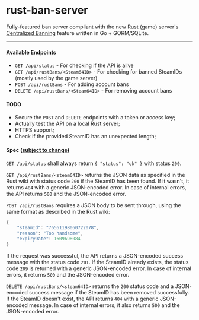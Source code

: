 # rust-ban-server
Fully-featured ban server compliant with the new Rust (game) server's [Centralized Banning](https://wiki.facepunch.com/rust/centralized-banning) feature written in Go + GORM/SQLite.

---

#### Available Endpoints

- `GET /api/status` - For checking if the API is alive
- `GET /api/rustBans/<Steam64ID>` - For checking for banned SteamIDs
(mostly used by the game server)
- `POST /api/rustBans` - For adding account bans
- `DELETE /api/rustBans/<Steam64ID>` - For removing account bans


#### TODO
- Secure the `POST` and `DELETE` endpoints with a token or access key;
- Actually test the API on a local Rust server;
- HTTPS support;
- Check if the provided SteamID has an unexpected length;

#### Spec ([subject to change](https://youtu.be/YOEd19K9WZA?t=158))
`GET /api/status` shall always return `{ "status": "ok" }` with status `200`.

`GET /api/rustBans/<steam64ID>` returns the JSON data as specified in the Rust wiki with status code `200` if the SteamID has been found.
If it wasn't, it returns `404` with a generic JSON-encoded error.
In case of internal errors, the API returns `500` and the JSON-encoded error.

`POST /api/rustBans` requires a JSON body to be sent through, using the same format as described in the Rust wiki:
```go
{
    "steamId": "76561198060722078",
    "reason": "Too handsome",
    "expiryDate": 1609698084
}
```
If the request was successful, the API returns a JSON-encoded success message with the status code `201`.
If the SteamID already exists, the status code `209` is returned with a generic JSON-encoded error.
In case of internal errors, it returns `500` and the JSON-encoded error.

`DELETE /api/rustBans/<steam64ID>` returns the `200` status code and a JSON-encoded success message if the SteamID has been removed successfully.
If the SteamID doesn't exist, the API returns `404` with a generic JSON-encoded message.
In case of internal errors, it also returns `500` and the JSON-encoded error.
